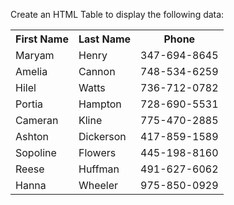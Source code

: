 Create an HTML Table to display the following data:

<table cellpadding="1" cellspacing="1">
<tr>
	<th>First Name</th>
	<th>Last Name</th>
	<th>Phone</th>
</tr>
<tr>
	<td>Maryam</td>
	<td>Henry</td>
	<td>347-694-8645</td>
</tr>
<tr>
	<td>Amelia</td>
	<td>Cannon</td>
	<td>748-534-6259</td>
</tr>
<tr>
	<td>Hilel</td>
	<td>Watts</td>
	<td>736-712-0782</td>
</tr>
<tr>
	<td>Portia</td>
	<td>Hampton</td>
	<td>728-690-5531</td>
</tr>
<tr>
	<td>Cameran</td>
	<td>Kline</td>
	<td>775-470-2885</td>
</tr>
<tr>
	<td>Ashton</td>
	<td>Dickerson</td>
	<td>417-859-1589</td>
</tr>
<tr>
	<td>Sopoline</td>
	<td>Flowers</td>
	<td>445-198-8160</td>
</tr>
<tr>
	<td>Reese</td>
	<td>Huffman</td>
	<td>491-627-6062</td>
</tr>
<tr>
	<td>Hanna</td>
	<td>Wheeler</td>
	<td>975-850-0929</td>
</tr>
</table>
